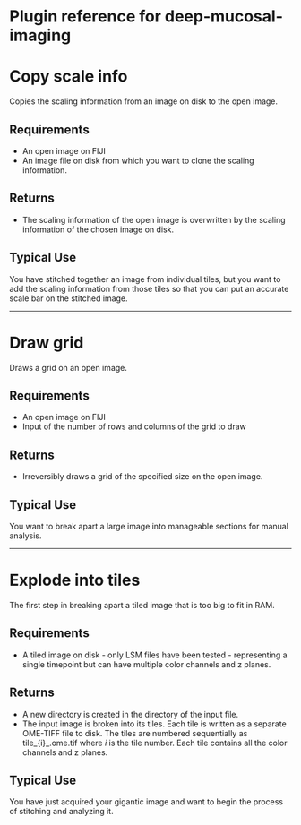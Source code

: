 Plugin reference for deep-mucosal-imaging
=========================================

# Copy scale info
Copies the scaling information from an image on disk to the open image.

## Requirements
* An open image on FIJI
* An image file on disk from which you want to clone the scaling information.

## Returns
* The scaling information of the open image is overwritten by the scaling information of the chosen image on disk.

## Typical Use
You have stitched together an image from individual tiles, but you want to add the scaling information from those tiles so that you can put an accurate scale bar on the stitched image.

---
# Draw grid
Draws a grid on an open image.

## Requirements
* An open image on FIJI
* Input of the number of rows and columns of the grid to draw

## Returns
* Irreversibly draws a grid of the specified size on the open image.

## Typical Use
You want to break apart a large image into manageable sections for manual analysis.

---
# Explode into tiles
The first step in breaking apart a tiled image that is too big to fit in RAM.

## Requirements
* A tiled image on disk - only LSM files have been tested - representing a single timepoint but can have multiple color channels and z planes.

## Returns
* A new directory is created in the directory of the input file.
* The input image is broken into its tiles. Each tile is written as a separate OME-TIFF file to disk. The tiles are numbered sequentially as tile_{i}_.ome.tif where *i* is the tile number. Each tile contains all the color channels and z planes.

## Typical Use
You have just acquired your gigantic image and want to begin the process of stitching and analyzing it. 


